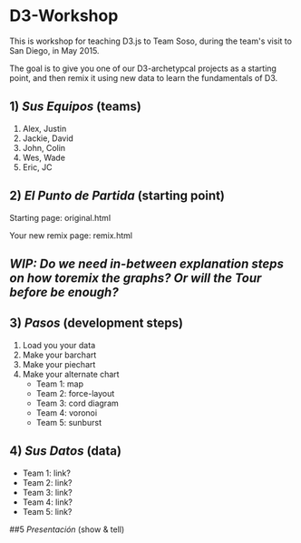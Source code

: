 # D3-Workshop

This is workshop for teaching D3.js to Team Soso, during the team's visit to San Diego, in May 2015.

The goal is to give you one of our D3-archetypcal projects as a starting point, and then remix it using new data to learn the fundamentals of D3.

## 1) _Sus Equipos_ (teams)

1. Alex, Justin
2. Jackie, David
3. John, Colin
4. Wes, Wade
5. Eric, JC

## 2) _El Punto de Partida_ (starting point)

Starting page: original.html

Your new remix page: remix.html

## _WIP: Do we need in-between explanation steps on how toremix the graphs? Or will the Tour before be enough?_

## 3) _Pasos_ (development steps)
1. Load you your data
2. Make your barchart
3. Make your piechart
4. Make your alternate chart
	- Team 1: map
	- Team 2: force-layout
	- Team 3: cord diagram
	- Team 4: voronoi
	- Team 5: sunburst

## 4) _Sus Datos_ (data)

- Team 1: link?
- Team 2: link?
- Team 3: link?
- Team 4: link?
- Team 5: link?

##5 _Presentación_ (show & tell)